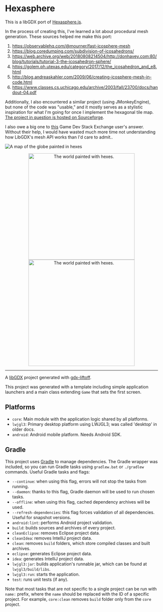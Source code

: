 # Hexasphere

This is a libGDX port of [Hexasphere.js](https://github.com/arscan/hexasphere.js/).

In the process of creating this, I've learned a lot about procedural mesh generation. These sources helped me make this port:

1. https://observablehq.com/@mourner/fast-icosphere-mesh
2. https://blog.coredumping.com/subdivision-of-icosahedrons/
3. https://web.archive.org/web/20180808214504/http://donhavey.com:80/blog/tutorials/tutorial-3-the-icosahedron-sphere/
4. https://golem.ph.utexas.edu/category/2017/12/the_icosahedron_and_e8.html
5. http://blog.andreaskahler.com/2009/06/creating-icosphere-mesh-in-code.html
6. https://www.classes.cs.uchicago.edu/archive/2003/fall/23700/docs/handout-04.pdf

Additionally, I also encountered a similar project (using JMonkeyEngine), but none of the code was "usable," and it mostly serves as a stylistic inspiration for what I'm going for once I implement the hexagonal tile map. [The project in question is hosted on Sourceforge](https://sourceforge.net/projects/hexmapsphere/).

I also owe a big one to [this](https://gamedev.stackexchange.com/a/212473/60136) Game Dev Stack Exchange user's answer. Without their help, I would have wasted much more time not understanding how LibGDX's mesh API works than I'd care to admit..

![A map of the globe painted in hexes]()

<p align="center">
  <img src="https://ibb.co/1f20mH0" width="350" title="The world painted with hexes.">
  <img src="https://ibb.co/1f20mH0" width="350" alt="The world painted with hexes.">
</p>

-----------------------------------------------------


A [libGDX](https://libgdx.com/) project generated with [gdx-liftoff](https://github.com/libgdx/gdx-liftoff).

This project was generated with a template including simple application launchers and a main class extending `Game` that sets the first screen.

## Platforms

- `core`: Main module with the application logic shared by all platforms.
- `lwjgl3`: Primary desktop platform using LWJGL3; was called 'desktop' in older docs.
- `android`: Android mobile platform. Needs Android SDK.

## Gradle

This project uses [Gradle](https://gradle.org/) to manage dependencies.
The Gradle wrapper was included, so you can run Gradle tasks using `gradlew.bat` or `./gradlew` commands.
Useful Gradle tasks and flags:

- `--continue`: when using this flag, errors will not stop the tasks from running.
- `--daemon`: thanks to this flag, Gradle daemon will be used to run chosen tasks.
- `--offline`: when using this flag, cached dependency archives will be used.
- `--refresh-dependencies`: this flag forces validation of all dependencies. Useful for snapshot versions.
- `android:lint`: performs Android project validation.
- `build`: builds sources and archives of every project.
- `cleanEclipse`: removes Eclipse project data.
- `cleanIdea`: removes IntelliJ project data.
- `clean`: removes `build` folders, which store compiled classes and built archives.
- `eclipse`: generates Eclipse project data.
- `idea`: generates IntelliJ project data.
- `lwjgl3:jar`: builds application's runnable jar, which can be found at `lwjgl3/build/libs`.
- `lwjgl3:run`: starts the application.
- `test`: runs unit tests (if any).

Note that most tasks that are not specific to a single project can be run with `name:` prefix, where the `name` should be replaced with the ID of a specific project.
For example, `core:clean` removes `build` folder only from the `core` project.
